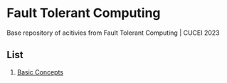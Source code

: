 # Fault Tolerant Computing
Base repository of acitivies from Fault Tolerant Computing | CUCEI 2023


## List
1. [Basic Concepts](https://github.com/denso666/fault-tolerant-computing/tree/main/01%20-%20Basic%20Concepts)
